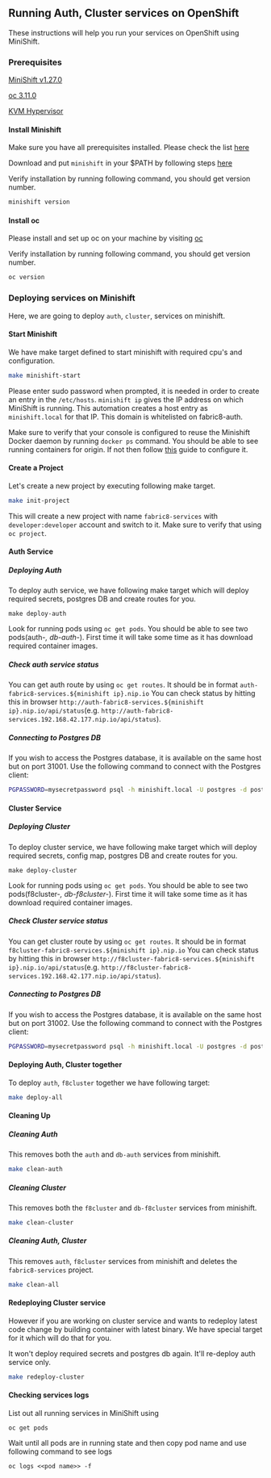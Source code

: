 ## Running Auth, Cluster services on OpenShift

These instructions will help you run your services on OpenShift using MiniShift.

### Prerequisites

[MiniShift v1.27.0](https://docs.openshift.org/latest/minishift/getting-started/installing.html)

[oc 3.11.0](https://docs.okd.io/latest/cli_reference/get_started_cli.html#installing-the-cli)

[KVM Hypervisor](https://www.linux-kvm.org/page/Downloads)

#### Install Minishift

Make sure you have all prerequisites installed. Please check the list [here](https://docs.openshift.org/latest/minishift/getting-started/installing.html#install-prerequisites)

Download and put `minishift` in your $PATH by following steps [here](https://docs.openshift.org/latest/minishift/getting-started/installing.html#manually)

Verify installation by running following command, you should get version number.
```bash
minishift version
```

#### Install oc
Please install and set up oc on your machine by visiting [oc](https://docs.openshift.org/latest/cli_reference/get_started_cli.html#installing-the-cli)

Verify installation by running following command, you should get version number.
```bash
oc version
```

### Deploying services on Minishift
Here, we are going to deploy `auth`, `cluster`, services on minishift.

#### Start Minishift
We have make target defined to start minishift with required cpu's and configuration.
```bash
make minishift-start
```
Please enter sudo password when prompted, it is needed in order to create an entry in the `/etc/hosts`.
`minishift ip` gives the IP address on which MiniShift is running. This automation creates a host entry as `minishift.local` for that IP. This domain is whitelisted on fabric8-auth.

Make sure to verify that your console is configured to reuse the Minishift Docker daemon by running `docker ps` command. You should be able to see running containers for origin.
If not then follow [this](https://docs.openshift.org/latest/minishift/using/docker-daemon.html#docker-daemon-overview) guide to configure it.

#### Create a Project
Let's create a new project by executing following make target.
```bash
make init-project
```

This will create a new project with name `fabric8-services` with `developer:developer` account and switch to it. Make sure to verify that using `oc project`.

#### Auth Service
##### Deploying Auth

To deploy auth service, we have following make target which will deploy required secrets, postgres DB and create routes for you.
```
make deploy-auth
```

Look for running pods using `oc get pods`. You should be able to see two pods(auth-*, db-auth-*). First time it will take some time as it has download required container images.

##### Check auth service status
You can get auth route by using `oc get routes`. It should be in format `auth-fabric8-services.${minishift ip}.nip.io`
You can check status by hitting this in browser `http://auth-fabric8-services.${minishift ip}.nip.io/api/status`(e.g. `http://auth-fabric8-services.192.168.42.177.nip.io/api/status`).

##### Connecting to Postgres DB
If you wish to access the Postgres database, it is available on the same host but on port 31001.  Use the following command to connect with the Postgres client:

```bash
PGPASSWORD=mysecretpassword psql -h minishift.local -U postgres -d postgres -p 31001
```

#### Cluster Service
##### Deploying Cluster

To deploy cluster service, we have following make target which will deploy required secrets, config map, postgres DB and create routes for you.
```
make deploy-cluster
```

Look for running pods using `oc get pods`. You should be able to see two pods(f8cluster-*, db-f8cluster-*). First time it will take some time as it has download required container images.

##### Check Cluster service status
You can get cluster route by using `oc get routes`. It should be in format `f8cluster-fabric8-services.${minishift ip}.nip.io`
You can check status by hitting this in browser `http://f8cluster-fabric8-services.${minishift ip}.nip.io/api/status`(e.g. `http://f8cluster-fabric8-services.192.168.42.177.nip.io/api/status`).

##### Connecting to Postgres DB
If you wish to access the Postgres database, it is available on the same host but on port 31002.  Use the following command to connect with the Postgres client:

```bash
PGPASSWORD=mysecretpassword psql -h minishift.local -U postgres -d postgres -p 31002
```

#### Deploying Auth, Cluster together
To deploy `auth`, `f8cluster` together we have following target:
```bash
make deploy-all
```

#### Cleaning Up

##### Cleaning Auth
This removes both the `auth` and `db-auth` services from minishift.
```bash
make clean-auth
```

##### Cleaning Cluster
This removes both the `f8cluster` and `db-f8cluster` services from minishift.
```bash
make clean-cluster
```
##### Cleaning Auth, Cluster
This removes `auth`, `f8cluster` services from minishift and deletes the `fabric8-services` project.
```bash
make clean-all
```

#### Redeploying Cluster service
However if you are working on cluster service and wants to redeploy latest code change by building container with latest binary. We have
special target for it which will do that for you.

It won't deploy required secrets and postgres db again. It'll re-deploy auth service only.

```bash
make redeploy-cluster
```

#### Checking services logs

List out all running services in MiniShift using
```
oc get pods
```
Wait until all pods are in running state and then copy pod name and use following command to see logs
```
oc logs <<pod name>> -f
```
